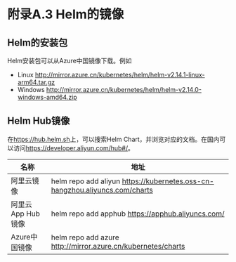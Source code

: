 # 附录A.3 Helm的镜像

## Helm的安装包

Helm安装包可以从Azure中国镜像下载。例如

- Linux <http://mirror.azure.cn/kubernetes/helm/helm-v2.14.1-linux-arm64.tar.gz>
- Windows <http://mirror.azure.cn/kubernetes/helm/helm-v2.14.0-windows-amd64.zip>

## Helm Hub镜像

在<https://hub.helm.sh>上，可以搜索Helm Chart，并浏览对应的文档。在国内可以访问<https://developer.aliyun.com/hub#/>。

| 名称 | 地址 |
| ------------- | ------------- |
| 阿里云镜像 | helm repo add aliyun https://kubernetes.oss-cn-hangzhou.aliyuncs.com/charts |
| 阿里云App Hub镜像 | helm repo add apphub https://apphub.aliyuncs.com/ |
| Azure中国镜像 | helm repo add azure http://mirror.azure.cn/kubernetes/charts |
